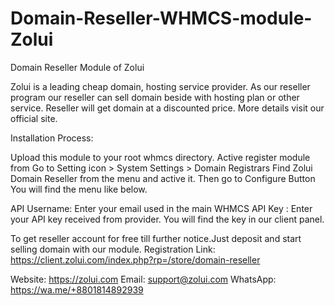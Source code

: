# Domain-Reseller-WHMCS-module-Zolui
Domain Reseller Module of Zolui

Zolui is a leading cheap domain, hosting service provider. As our reseller program our reseller can sell domain beside with hosting plan or other service. Reseller will get domain at a discounted price. More details visit our official site. 

Installation Process: 

Upload this module to your root whmcs directory. Active register module from Go to Setting icon > System Settings > Domain Registrars Find Zolui Domain Reseller from the menu and active it. Then go to Configure Button You will find the menu like below.

API Username: Enter your email used in the main WHMCS API Key : Enter your API key received from provider. You will find the key in our client panel.

To get reseller account for free till further notice.Just deposit and start selling domain with our module. 
Registration Link: https://client.zolui.com/index.php?rp=/store/domain-reseller

Website: https://zolui.com 
Email: support@zolui.com 
WhatsApp: https://wa.me/+8801814892939
